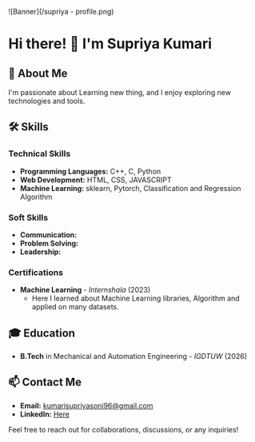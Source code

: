 <!-- Add your banner image or logo here -->
![Banner](/supriya - profile.png)

# Hi there! 👋 I'm Supriya Kumari

## 🚀 About Me
I'm passionate about Learning new thing, and I enjoy exploring new technologies and tools.

## 🛠️ Skills
### Technical Skills
- **Programming Languages:** C++, C, Python
- **Web Development:** HTML, CSS, JAVASCRIPT
- **Machine Learning:** sklearn, Pytorch, Classification and Regression Algorithm

### Soft Skills
- **Communication:**
- **Problem Solving:**
- **Leadership:** 


### Certifications
- **Machine Learning** - *Internshala* (2023)
  - Here I learned about Machine Learning libraries, Algorithm and applied on many datasets.

## 🎓 Education
- **B.Tech** in Mechanical and Automation Engineering - *IGDTUW* (2026)



## 📫 Contact Me
- **Email:** kumarisupriyasoni96@gmail.com
- **LinkedIn:** [Here](https://www.linkedin.com/in/supriya-kumari-5a3018257)


Feel free to reach out for collaborations, discussions, or any inquiries!
